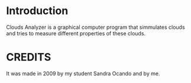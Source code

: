 Introduction
============

Clouds Analyzer is a graphical computer program that simmulates clouds and tries to measure different properties of these clouds.


CREDITS
=======

It was made in 2009 by my student Sandra Ocando and by me.
